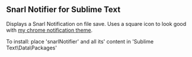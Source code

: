 Snarl Notifier for Sublime Text
------------
Displays a Snarl Notification on file save.
Uses a square icon to look good with [my chrome notification theme](http://github.com/easyfuckingpeasy/fullphat-eChrome).

To install:
place 'snarlNotifier' and all its' content in 'Sublime Text\Data\Packages\'